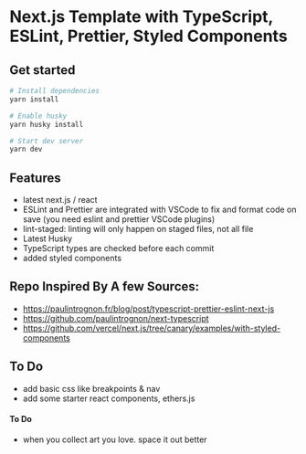 # Next.js Template with TypeScript, ESLint, Prettier, Styled Components

## Get started

```sh
# Install dependencies
yarn install

# Enable husky
yarn husky install

# Start dev server
yarn dev
```

## Features

- latest next.js / react
- ESLint and Prettier are integrated with VSCode to fix and format code on save (you need eslint and prettier VSCode plugins)
- lint-staged: linting will only happen on staged files, not all file
- Latest Husky
- TypeScript types are checked before each commit
- added styled components

## Repo Inspired By A few Sources:

- https://paulintrognon.fr/blog/post/typescript-prettier-eslint-next-js
- https://github.com/paulintrognon/next-typescript
- https://github.com/vercel/next.js/tree/canary/examples/with-styled-components

## To Do

- add basic css like breakpoints & nav
- add some starter react components, ethers.js

#### To Do

- when you collect art you love. space it out better
